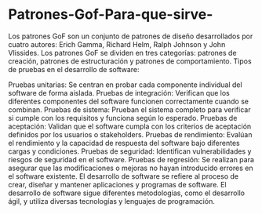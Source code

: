 # Patrones-Gof-Para-que-sirve-
Los patrones GoF son un conjunto de patrones de diseño desarrollados por cuatro autores: Erich Gamma, Richard Helm, Ralph Johnson y John Vlissides. Los patrones GoF se dividen en tres categorías: patrones de creación, patrones de estructuración y patrones de comportamiento. 
Tipos de pruebas en el desarrollo de software:

Pruebas unitarias: Se centran en probar cada componente individual del software de forma aislada.
Pruebas de integración: Verifican que los diferentes componentes del software funcionen correctamente cuando se combinan.
Pruebas de sistema: Prueban el sistema completo para verificar si cumple con los requisitos y funciona según lo esperado.
Pruebas de aceptación: Validan que el software cumpla con los criterios de aceptación definidos por los usuarios o stakeholders.
Pruebas de rendimiento: Evalúan el rendimiento y la capacidad de respuesta del software bajo diferentes cargas y condiciones.
Pruebas de seguridad: Identifican vulnerabilidades y riesgos de seguridad en el software.
Pruebas de regresión: Se realizan para asegurar que las modificaciones o mejoras no hayan introducido errores en el software existente.
El desarrollo de software se refiere al proceso de crear, diseñar y mantener aplicaciones y programas de software. El desarrollo de software sigue diferentes metodologías, como el desarrollo ágil, y utiliza diversas tecnologías y lenguajes de programación.
